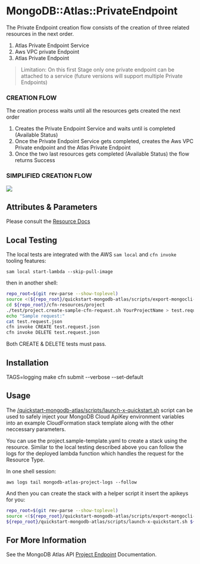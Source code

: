 # MongoDB::Atlas::PrivateEndpoint

The Private Endpoint creation flow consists of the creation of three related resources in the next order.

1. Atlas Private Endpoint Service
2. Aws VPC private Endpoint
3. Atlas Private Endpoint

>Limitation: On this first Stage only one private endpoint can be attached to a service (future versions will support multiple Private Endpoints)

### CREATION FLOW

The creation process waits until all the resources gets created the next order

1. Creates the Private Endpoint Service and waits until is completed (Available Status)
2. Once the Private Endpoint Service gets completed, creates the Aws VPC Private endpoint and the Atlas Private Endpoint
3. Once the two last resources gets completed (Available Status) the flow returns Success

### SIMPLIFIED CREATION FLOW

![](../docs_files/simplified_creation_flow.png)

## Attributes & Parameters

Please consult the [Resource Docs](docs/README.md)

## Local Testing

The local tests are integrated with the AWS `sam local` and `cfn invoke` tooling features:

```
sam local start-lambda --skip-pull-image
```
then in another shell:
```bash
repo_root=$(git rev-parse --show-toplevel)
source <(${repo_root}/quickstart-mongodb-atlas/scripts/export-mongocli-config.py)
cd ${repo_root}/cfn-resources/project
./test/project.create-sample-cfn-request.sh YourProjectName > test.request.json 
echo "Sample request:"
cat test.request.json
cfn invoke CREATE test.request.json 
cfn invoke DELETE test.request.json 
```

Both CREATE & DELETE tests must pass.

## Installation
TAGS=logging make
cfn submit --verbose --set-default

## Usage

The [/quickstart-mongodb-atlas/scripts/launch-x-quickstart.sh](launch-x-quickstart.sh) script
can be used to safely inject your MongoDB Cloud ApiKey environment variables into an example
CloudFormation stack template along with the other neccessary parameters.

You can use the project.sample-template.yaml to create a stack using the resource.
Similar to the local testing described above you can follow the logs for the deployed
lambda function which handles the request for the Resource Type.

In one shell session:
```
aws logs tail mongodb-atlas-project-logs --follow
```

And then you can create the stack with a helper script it insert the apikeys for you:


```bash
repo_root=$(git rev-parse --show-toplevel)
source <(${repo_root}/quickstart-mongodb-atlas/scripts/export-mongocli-config.py)
${repo_root}/quickstart-mongodb-atlas/scripts/launch-x-quickstart.sh ${repo_root}/cfn-resources/project/test/project.sample-template.yaml SampleProject1 ParameterKey=OrgId,ParameterValue=${ATLAS_ORG_ID}
```

## For More Information
See the MongoDB Atlas API [Project Endpoint](https://www.mongodb.com/docs/atlas/reference/api-resources-spec/#tag/Projects) Documentation.
